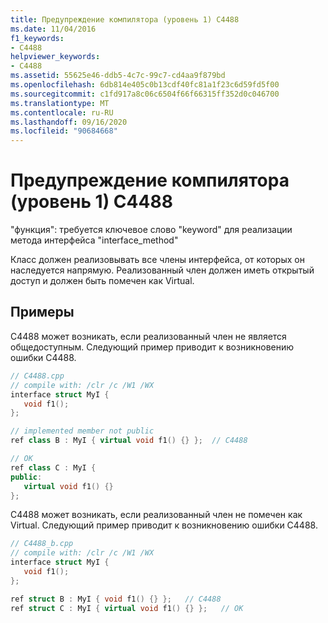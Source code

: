 ```yaml
---
title: Предупреждение компилятора (уровень 1) C4488
ms.date: 11/04/2016
f1_keywords:
- C4488
helpviewer_keywords:
- C4488
ms.assetid: 55625e46-ddb5-4c7c-99c7-cd4aa9f879bd
ms.openlocfilehash: 6db814e405c0b13cdf40fc81a1f23c6d59fd5f00
ms.sourcegitcommit: c1fd917a8c06c6504f66f66315ff352d0c046700
ms.translationtype: MT
ms.contentlocale: ru-RU
ms.lasthandoff: 09/16/2020
ms.locfileid: "90684668"
---
```

# <a name="compiler-warning-level-1-c4488"></a>Предупреждение компилятора (уровень 1) C4488

"функция": требуется ключевое слово "keyword" для реализации метода интерфейса "interface_method"

Класс должен реализовывать все члены интерфейса, от которых он наследуется напрямую. Реализованный член должен иметь открытый доступ и должен быть помечен как Virtual.

## <a name="examples"></a>Примеры

C4488 может возникать, если реализованный член не является общедоступным. Следующий пример приводит к возникновению ошибки C4488.

```cpp
// C4488.cpp
// compile with: /clr /c /W1 /WX
interface struct MyI {
   void f1();
};

// implemented member not public
ref class B : MyI { virtual void f1() {} };  // C4488

// OK
ref class C : MyI {
public:
   virtual void f1() {}
};
```

C4488 может возникать, если реализованный член не помечен как Virtual. Следующий пример приводит к возникновению ошибки C4488.

```cpp
// C4488_b.cpp
// compile with: /clr /c /W1 /WX
interface struct MyI {
   void f1();
};

ref struct B : MyI { void f1() {} };   // C4488
ref struct C : MyI { virtual void f1() {} };   // OK
```
